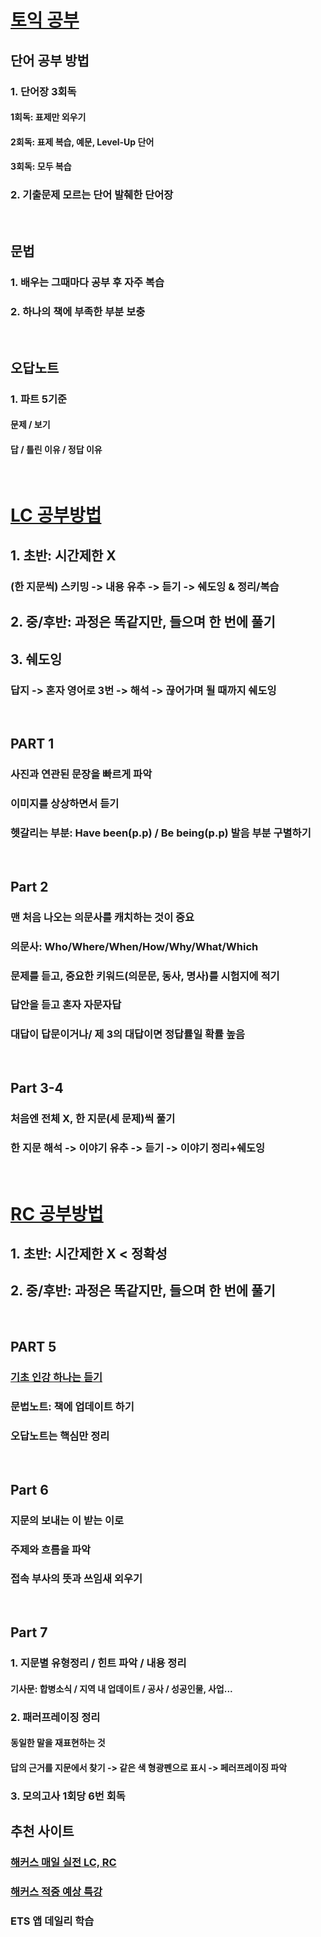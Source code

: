 # [토익 공부](https://www.youtube.com/watch?v=3Ggf1S29Y1o&t=3s)
## 단어 공부 방법
### 1. 단어장 3회독
#### 1회독: 표제만 외우기
#### 2회독: 표제 복습, 예문, Level-Up 단어
#### 3회독: 모두 복습
### 2. 기출문제 모르는 단어 발췌한 단어장

<br>

## 문법
### 1. 배우는 그때마다 공부 후 자주 복습
### 2. 하나의 책에 부족한 부분 보충

<br>

## 오답노트
### 1. 파트 5기준
#### 문제 / 보기
#### 답 / 틀린 이유 / 정답 이유

<br>

# [LC 공부방법](https://www.youtube.com/watch?v=aEQXlTgjz7g&t=356s)
## 1. 초반: 시간제한 X
### (한 지문씩) 스키밍 -> 내용 유추 -> 듣기 -> 쉐도잉 & 정리/복습
## 2. 중/후반: 과정은 똑같지만, 들으며 한 번에 풀기
## 3. 쉐도잉
### 답지 -> 혼자 영어로 3번 -> 해석 -> 끊어가며 될 때까지 쉐도잉

<br>

## PART 1
### 사진과 연관된 문장을 빠르게 파악
### 이미지를 상상하면서 듣기
### 헷갈리는 부분: Have been(p.p) / Be being(p.p) 발음 부분 구별하기

<br>

## Part 2
### 맨 처음 나오는 의문사를 캐치하는 것이 중요
### 의문사: Who/Where/When/How/Why/What/Which
### 문제를 듣고, 중요한 키워드(의문문, 동사, 명사)를 시험지에 적기
### 답안을 듣고 혼자 자문자답
### 대답이 답문이거나/ 제 3의 대답이면 정답률일 확률 높음

<br>

## Part 3-4
### 처음엔 전체 X, 한 지문(세 문제)씩 풀기
### 한 지문 해석 -> 이야기 유추 -> 듣기 -> 이야기 정리+쉐도잉

<br>

# [RC 공부방법](https://www.youtube.com/watch?v=kAGN4pYYbaY)
## 1. 초반: 시간제한 X < 정확성
## 2. 중/후반: 과정은 똑같지만, 들으며 한 번에 풀기

<br>

## PART 5
### [기초 인강 하나는 듣기](https://www.youtube.com/watch?v=lBi2Zc2PJuI&list=PL7QKtS_7swvCFJfj77sq1N1smda5XsKVM)
### 문법노트: 책에 업데이트 하기
### 오답노트는 핵심만 정리

<br>

## Part 6
### 지문의 보내는 이 받는 이로
### 주제와 흐름을 파악
### 접속 부사의 뜻과 쓰임새 외우기

<br>

## Part 7
### 1. 지문별 유형정리 / 힌트 파악 / 내용 정리
#### 기사문: 합병소식 / 지역 내 업데이트 / 공사 / 성공인물, 사업...
### 2. 패러프레이징 정리
#### 동일한 말을 재표현하는 것
#### 답의 근거를 지문에서 찾기 -> 같은 색 형광펜으로 표시 -> 페러프레이징 파악
### 3. 모의고사 1회당 6번 회독


## 추천 사이트
### [해커스 매일 실전 LC, RC](https://www.hackers.co.kr/?c=s_toeic/toeic_study/drc&keywd=haceng_submain_lnb_toeic_drc&logger_kw=haceng_submain_lnb_toeic_drc)
### [해커스 적중 예상 특강](https://www.hackers.co.kr/?c=s_toeic/toeic_winter/movie_expect_toeic&keywd=haceng_submain_lnb_toeic_movie_expect_toeic&logger_kw=haceng_submain_lnb_toeic_movie_expect_toeic)
### ETS 앱 데일리 학습